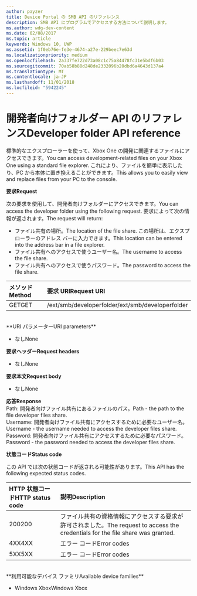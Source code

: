 ```yaml
---
author: payzer
title: Device Portal の SMB API のリファレンス
description: SMB API にプログラムでアクセスする方法について説明します。
ms.author: wdg-dev-content
ms.date: 02/08/2017
ms.topic: article
keywords: Windows 10, UWP
ms.assetid: 1f0eb76e-fe3e-4674-a27e-229beec7e63d
ms.localizationpriority: medium
ms.openlocfilehash: 2a337fe722d73a08c1c75a84478fc31e5bdf6b03
ms.sourcegitcommit: 70ab58b88d248de2332096b20dbd6a4643d137a4
ms.translationtype: MT
ms.contentlocale: ja-JP
ms.lasthandoff: 11/01/2018
ms.locfileid: "5942245"
---
```

# <a name="developer-folder-api-reference"></a><span data-ttu-id="848fe-104">開発者向けフォルダー API のリファレンス</span><span class="sxs-lookup"><span data-stu-id="848fe-104">Developer folder API reference</span></span>   
<span data-ttu-id="848fe-105">標準的なエクスプローラーを使って、Xbox One の開発に関連するファイルにアクセスできます。</span><span class="sxs-lookup"><span data-stu-id="848fe-105">You can access development-related files on your Xbox One using a standard file explorer.</span></span> <span data-ttu-id="848fe-106">これにより、ファイルを簡単に表示したり、PC から本体に置き換えることができます。</span><span class="sxs-lookup"><span data-stu-id="848fe-106">This allows you to easily view and replace files from your PC to the console.</span></span>

**<span data-ttu-id="848fe-107">要求</span><span class="sxs-lookup"><span data-stu-id="848fe-107">Request</span></span>**

<span data-ttu-id="848fe-108">次の要求を使用して、開発者向けフォルダーにアクセスできます。</span><span class="sxs-lookup"><span data-stu-id="848fe-108">You can access the developer folder using the following request.</span></span> <span data-ttu-id="848fe-109">要求によって次の情報が返されます。</span><span class="sxs-lookup"><span data-stu-id="848fe-109">The request will return:</span></span>    
* <span data-ttu-id="848fe-110">ファイル共有の場所。</span><span class="sxs-lookup"><span data-stu-id="848fe-110">The location of the file share.</span></span> <span data-ttu-id="848fe-111">この場所は、エクスプローラーのアドレス バーに入力できます。</span><span class="sxs-lookup"><span data-stu-id="848fe-111">This location can be entered into the address bar in a file explorer.</span></span>
* <span data-ttu-id="848fe-112">ファイル共有へのアクセスで使うユーザー名。</span><span class="sxs-lookup"><span data-stu-id="848fe-112">The username to access the file share.</span></span>
* <span data-ttu-id="848fe-113">ファイル共有へのアクセスで使うパスワード。</span><span class="sxs-lookup"><span data-stu-id="848fe-113">The password to access the file share.</span></span>

<span data-ttu-id="848fe-114">メソッド</span><span class="sxs-lookup"><span data-stu-id="848fe-114">Method</span></span>      | <span data-ttu-id="848fe-115">要求 URI</span><span class="sxs-lookup"><span data-stu-id="848fe-115">Request URI</span></span>
:------     | :-----
<span data-ttu-id="848fe-116">GET</span><span class="sxs-lookup"><span data-stu-id="848fe-116">GET</span></span> | <span data-ttu-id="848fe-117">/ext/smb/developerfolder</span><span class="sxs-lookup"><span data-stu-id="848fe-117">/ext/smb/developerfolder</span></span>
<br />
**<span data-ttu-id="848fe-118">URI パラメーター</span><span class="sxs-lookup"><span data-stu-id="848fe-118">URI parameters</span></span>**

- <span data-ttu-id="848fe-119">なし</span><span class="sxs-lookup"><span data-stu-id="848fe-119">None</span></span>

**<span data-ttu-id="848fe-120">要求ヘッダー</span><span class="sxs-lookup"><span data-stu-id="848fe-120">Request headers</span></span>**

- <span data-ttu-id="848fe-121">なし</span><span class="sxs-lookup"><span data-stu-id="848fe-121">None</span></span>

**<span data-ttu-id="848fe-122">要求本文</span><span class="sxs-lookup"><span data-stu-id="848fe-122">Request body</span></span>**

- <span data-ttu-id="848fe-123">なし</span><span class="sxs-lookup"><span data-stu-id="848fe-123">None</span></span>

**<span data-ttu-id="848fe-124">応答</span><span class="sxs-lookup"><span data-stu-id="848fe-124">Response</span></span>**   
<span data-ttu-id="848fe-125">Path: 開発者向けファイル共有にあるファイルのパス。</span><span class="sxs-lookup"><span data-stu-id="848fe-125">Path - the path to the file developer files share.</span></span>   
<span data-ttu-id="848fe-126">Username: 開発者向けファイル共有にアクセスするために必要なユーザー名。</span><span class="sxs-lookup"><span data-stu-id="848fe-126">Username - the username needed to access the developer files share.</span></span>   
<span data-ttu-id="848fe-127">Password: 開発者向けファイル共有にアクセスするために必要なパスワード。</span><span class="sxs-lookup"><span data-stu-id="848fe-127">Password - the password needed to access the developer files share.</span></span>   

**<span data-ttu-id="848fe-128">状態コード</span><span class="sxs-lookup"><span data-stu-id="848fe-128">Status code</span></span>**

<span data-ttu-id="848fe-129">この API では次の状態コードが返される可能性があります。</span><span class="sxs-lookup"><span data-stu-id="848fe-129">This API has the following expected status codes.</span></span>

<span data-ttu-id="848fe-130">HTTP 状態コード</span><span class="sxs-lookup"><span data-stu-id="848fe-130">HTTP status code</span></span>      | <span data-ttu-id="848fe-131">説明</span><span class="sxs-lookup"><span data-stu-id="848fe-131">Description</span></span>
:------     | :-----
<span data-ttu-id="848fe-132">200</span><span class="sxs-lookup"><span data-stu-id="848fe-132">200</span></span> | <span data-ttu-id="848fe-133">ファイル共有の資格情報にアクセスする要求が許可されました。</span><span class="sxs-lookup"><span data-stu-id="848fe-133">The request to access the credentials for the file share was granted.</span></span>
<span data-ttu-id="848fe-134">4XX</span><span class="sxs-lookup"><span data-stu-id="848fe-134">4XX</span></span> | <span data-ttu-id="848fe-135">エラー コード</span><span class="sxs-lookup"><span data-stu-id="848fe-135">Error codes</span></span>
<span data-ttu-id="848fe-136">5XX</span><span class="sxs-lookup"><span data-stu-id="848fe-136">5XX</span></span> | <span data-ttu-id="848fe-137">エラー コード</span><span class="sxs-lookup"><span data-stu-id="848fe-137">Error codes</span></span>
<br />
**<span data-ttu-id="848fe-138">利用可能なデバイス ファミリ</span><span class="sxs-lookup"><span data-stu-id="848fe-138">Available device families</span></span>**

* <span data-ttu-id="848fe-139">Windows Xbox</span><span class="sxs-lookup"><span data-stu-id="848fe-139">Windows Xbox</span></span>
